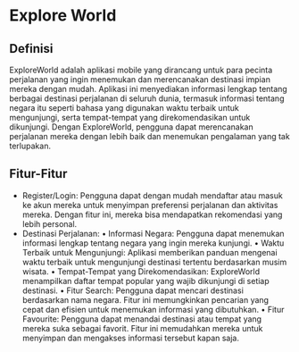 # Explore World

## Definisi
ExploreWorld adalah aplikasi mobile yang dirancang untuk para pecinta perjalanan yang ingin menemukan dan merencanakan destinasi impian mereka dengan mudah. Aplikasi ini menyediakan informasi lengkap tentang berbagai destinasi perjalanan di seluruh dunia, termasuk informasi tentang negara itu seperti bahasa yang digunakan waktu terbaik untuk mengunjungi, serta tempat-tempat yang direkomendasikan untuk dikunjungi. Dengan ExploreWorld, pengguna dapat merencanakan perjalanan mereka dengan lebih baik dan menemukan pengalaman yang tak terlupakan.

## Fitur-Fitur
-	Register/Login: Pengguna dapat dengan mudah mendaftar atau masuk ke akun mereka untuk menyimpan preferensi perjalanan dan aktivitas mereka. Dengan fitur ini, mereka bisa mendapatkan rekomendasi yang lebih personal.
-	Destinasi Perjalanan:
•	Informasi Negara: Pengguna dapat menemukan informasi lengkap tentang negara yang ingin mereka kunjungi.
•	Waktu Terbaik untuk Mengunjungi: Aplikasi memberikan panduan mengenai waktu terbaik untuk mengunjungi destinasi tertentu berdasarkan musim wisata.
•	Tempat-Tempat yang Direkomendasikan: ExploreWorld menampilkan daftar tempat popular yang wajib dikunjungi di setiap destinasi.
•	Fitur Search: Pengguna dapat mencari destinasi berdasarkan nama negara. Fitur ini memungkinkan pencarian yang cepat dan efisien untuk menemukan informasi yang dibutuhkan.
•	Fitur Favourite: Pengguna dapat menandai destinasi atau tempat yang mereka suka sebagai favorit. Fitur ini memudahkan mereka untuk menyimpan dan mengakses informasi tersebut kapan saja.
